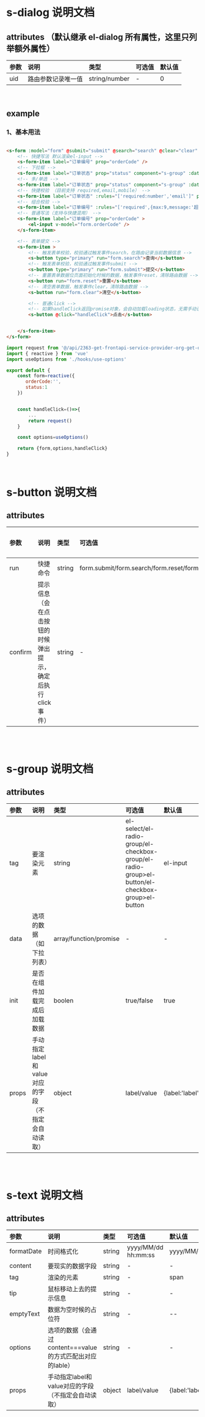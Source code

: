 # s-dialog 说明文档


## attributes （默认继承 el-dialog 所有属性，这里只列举额外属性）

| 参数	 | 说明 | 类型	 | 可选值 | 默认值 |
| :-----| :---- | :---- | :---- | :---- |
| uid | 路由参数记录唯一值 | string/number |- |0 |


<br />

## example
### 1、基本用法
```html

<s-form :model="form" @submit="submit" @search="search" @clear="clear" @reset="reset" >
    <!-- 快捷写法 默认渲染el-input -->
    <s-form-item label="订单编号" prop="orderCode" />
    <!-- 下拉框 -->
    <s-form-item label="订单状态" prop="status" component="s-group" :data="options" />
    <!-- 多/单选 -->
    <s-form-item label="订单状态" prop="status" component="s-group" :data="options"  tag="checkbox" />
    <!-- 快捷校验 （目前支持 required,email,mobile） -->
    <s-form-item label="订单状态" :rules="['required:number','email']" prop="status" component="s-group" :data="options" />
    <!-- 组合校验 -->
    <s-form-item label="订单编号" :rules="['required',{max:9,message:'超过最大值'}]" prop="orderCode" />
    <!-- 普通写法（支持与快捷混用） -->
    <s-form-item label="订单编号" prop="orderCode" >
        <el-input v-model="form.orderCode" />
    </s-form-item>

    <!-- 表单提交 -->
    <s-form-item >
        <!-- 触发表单校验，校验通过触发事件search，在路由记录当前数据信息 -->
        <s-button type="primary" run="form.search">查询</s-button>
        <!-- 触发表单校验，校验通过触发事件submit -->
        <s-button type="primary" run="form.submit">提交</s-button>
        <!-- 重置表单数据位页面初始化时候的数据，触发事件reset，清除路由数据 -->
        <s-button run="form.reset">重置</s-button>
        <!-- 清空表单数据，触发事件clear，清除路由数据 -->
        <s-button run="form.clear">清空</s-button>

        <!-- 普通click -->
        <!-- 如果handleClick返回promise对象，会自动加载loading状态，无需手动设置 -->
        <s-button @click="handleClick">点击</s-button>


    </s-form-item>
</s-form>

```
```javascript
import request from '@/api/2363-get-frontapi-service-provider-org-get-orgenum'
import { reactive } from 'vue'
import useOptions from './hooks/use-options'

export default {
    const form=reactive({
       orderCode:'',
       status:1
    })


    const handleClick=()=>{
        ...
        return request()
    }

    const options=useOptions()  

    return {form,options,handleClick}
}

```

</br>

# s-button 说明文档


## attributes

| 参数	 | 说明 | 类型	 | 可选值 | 默认值 |
| :-----| :---- | :---- | :---- | :---- |
| run | 快捷命令 | string |form.submit/form.search/form.reset/form.clear |- |
| confirm | 提示信息（会在点击按钮的时候弹出提示，确定后执行click事件） | string |- |- |


</br>
</br>

# s-group 说明文档


## attributes

| 参数	 | 说明 | 类型	 | 可选值 | 默认值 |
| :-----| :---- | :---- | :---- | :---- |
| tag | 要渲染元素 | string |el-select/el-radio-group/el-checkbox-group/el-radio-group>el-button/el-checkbox-group>el-button |el-input |
| data | 选项的数据（如下拉列表） | array/function/promise |- |- |
| init | 是否在组件加载完成后加载数据 | boolen | true/false | true |
| props | 手动指定label和value对应的字段（不指定会自动读取） | object | label/value |  {label:'label',value:'value'}  |

</br>
</br>

# s-text 说明文档


## attributes

| 参数	 | 说明 | 类型	 | 可选值 | 默认值 |
| :-----| :---- | :---- | :---- | :---- |
| formatDate | 时间格式化 | string | yyyy/MM/dd hh:mm:ss | yyyy/MM/dd |
| content | 要现实的数据字段 | string |- |- |
| tag | 渲染的元素 | string | - | span |
| tip | 鼠标移动上去的提示信息 | string | - | - |
| emptyText | 数据为空时候的占位符 | string | - | -- |
| options | 选项的数据（会通过content===value的方式匹配出对应的lable） | string | - | - |
| props | 手动指定label和value对应的字段（不指定会自动读取） | object | label/value |  {label:'label',value:'value'}  |

